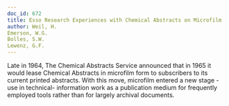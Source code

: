 ```yaml
---
doc_id: 672
title: Esso Research Experiences with Chemical Abstracts on Microfilm
author: Weil, H.
Emerson, W.G.
Bolles, S.W.
Lewenz, G.F.
---
```


Late in 1964, The Chemical Abstracts Service announced
that in 1965 it would lease Chemical Abstracts in microfilm
form to subscribers to its current printed abstracts.  With
this move, microfilm entered a new stage - use in technical-
information work as a publication medium for frequently
employed tools rather than for largely archival documents.